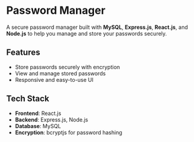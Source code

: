 # Password Manager
A secure password manager built with **MySQL**, **Express.js**, **React.js**, and **Node.js** to help you manage and store your passwords securely.

## Features
- Store passwords securely with encryption
- View and manage stored passwords
- Responsive and easy-to-use UI

## Tech Stack
- **Frontend**: React.js
- **Backend**: Express.js, Node.js
- **Database**: MySQL
- **Encryption**: bcryptjs for password hashing
